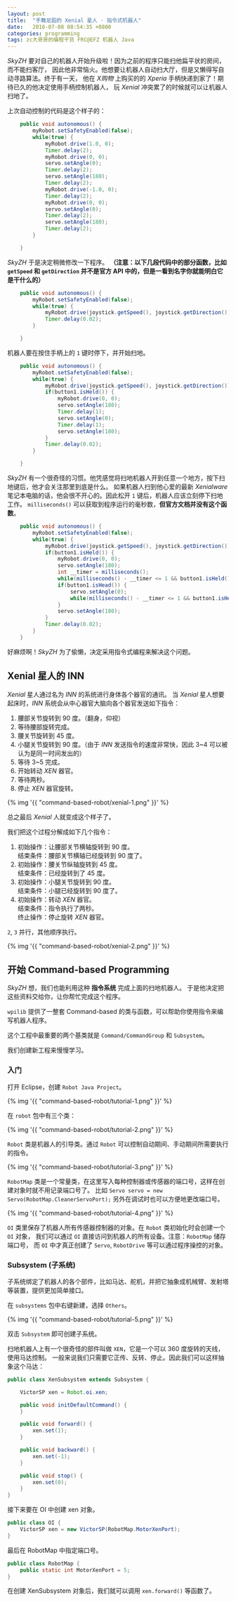 ```yaml
---
layout: post
title:  "手舞足蹈的 Xenial 星人 · 指令式机器人"
date:   2016-07-08 08:54:35 +0800
categories: programming
tags: zc大哥哥的编程干货 FRC@EFZ 机器人 Java
---
```


*SkyZH* 要对自己的机器人开始升级啦！因为之前的程序只能扫他扁平状的房间，而不能扫客厅，
因此他非常恼火。他想要让机器人自动扫大厅，但是又懒得写自动寻路算法。终于有一天，
他在 *X购物* 上购买的的 *Xperia* 手柄快递到家了！期待已久的他决定使用手柄控制机器人，
玩 *Xenial* 冲突累了的时候就可以让机器人扫地了。

上次自动控制的代码是这个样子的：

```java
    public void autonomous() {
        myRobot.setSafetyEnabled(false);
        while(true) {
            myRobot.drive(1.0, 0);
            Timer.delay(2);
            myRobot.drive(0, 0);
            servo.setAngle(0);
            Timer.delay(2);
            servo.setAngle(180);
            Timer.delay(2);
            myRobot.drive(-1.0, 0);
            Timer.delay(2);
            myRobot.drive(0, 0);
            servo.setAngle(0);
            Timer.delay(2);
            servo.setAngle(180);
            Timer.delay(2);
        }

    }
```

*SkyZH* 于是决定稍微修改一下程序。
**（注意：以下几段代码中的部分函数，比如 `getSpeed` 和 `getDirection` 并不是官方 API 中的，但是一看到名字你就能明白它是干什么的）**

```java
    public void autonomous() {
        myRobot.setSafetyEnabled(false);
        while(true) {
            myRobot.drive(joystick.getSpeed(), joystick.getDirection());
            Timer.delay(0.02);
        }

    }
```

机器人要在按住手柄上的 `1` 键时停下，并开始扫地。

```java
    public void autonomous() {
        myRobot.setSafetyEnabled(false);
        while(true) {
            myRobot.drive(joystick.getSpeed(), joystick.getDirection());
            if(button1.isHeld()) {
                myRobot.drive(0, 0);
                servo.setAngle(180);
                Timer.delay(1);
                servo.setAngle(0);
                Timer.delay(1);
                servo.setAngle(180);
            }
            Timer.delay(0.02);
        }

    }
```

*SkyZH* 有一个很奇怪的习惯。他凭感觉将扫地机器人开到任意一个地方，按下扫地键后，他才会关注那里到底是什么。
如果机器人扫到他心爱的最新 *Xenialware* 笔记本电脑的话，他会很不开心的。因此松开 `1` 键后，机器人应该立刻停下扫地工作。
`milliseconds()` 可以获取到程序运行的毫秒数，**但官方文档并没有这个函数**。


```java
    public void autonomous() {
        myRobot.setSafetyEnabled(false);
        while(true) {
            myRobot.drive(joystick.getSpeed(), joystick.getDirection());
            if(button1.isHeld()) {
                myRobot.drive(0, 0);
                servo.setAngle(180);
                int __timer = milliseconds();
                while(milliseconds() - __timer <= 1 && button1.isHeld());
                if(button1.isHead()) {
                    servo.setAngle(0);
                    while(milliseconds() - __timer <= 1 && button1.isHeld());
                }
                servo.setAngle(180);
            }
            Timer.delay(0.02);
        }
    }
```

好麻烦啊！*SkyZH* 为了偷懒，决定采用指令式编程来解决这个问题。

## Xenial 星人的 INN

*Xenial* 星人通过名为 *INN* 的系统进行身体各个器官的通讯。
当 *Xenial* 星人想要起床时，*INN* 系统会从中心器官大脑向各个器官发送如下指令：

1. 腰部关节旋转到 90 度。（翻身，仰视）
2. 等待腰部旋转完成。
3. 腰关节旋转到 45 度。
4. 小腿关节旋转到 90 度。（由于 *INN* 发送指令的速度非常快，因此 3~4 可以被认为是同一时间发出的）
5. 等待 3~5 完成。
6. 开始转动 *XEN* 器官。
7. 等待两秒。
8. 停止 *XEN* 器官旋转。

{% img '{{ "command-based-robot/xenial-1.png" }}' %}

总之最后 *Xenial* 人就变成这个样子了。

我们把这个过程分解成如下几个指令：

1.  初始操作：让腰部关节横轴旋转到 90 度。    
    结束条件：腰部关节横轴已经旋转到 90 度了。
2.  初始操作：腰关节纵轴旋转到 45 度。    
    结束条件：已经旋转到了 45 度。
3.  初始操作：小腿关节旋转到 90 度。    
    结束条件：小腿已经旋转到 90 度了。
4.  初始操作：转动 *XEN* 器官。    
    结束条件：指令执行了两秒。    
    终止操作：停止旋转 *XEN* 器官。

`2`, `3` 并行，其他顺序执行。

{% img '{{ "command-based-robot/xenial-2.png" }}' %}

## 开始 Command-based Programming

*SkyZH* 想，我们也能利用这种 **指令系统** 完成上面的扫地机器人。
于是他决定把这些资料交给你，让你帮忙完成这个程序。

`wpilib` 提供了一整套 Command-based 的类与函数，可以帮助你使用指令来编写机器人程序。

这个工程中最重要的两个基类就是 `Command/CommandGroup` 和 `Subsystem`。

我们创建新工程来慢慢学习。

### 入门

打开 Eclipse，创建 `Robot Java Project`。

{% img '{{ "command-based-robot/tutorial-1.png" }}' %}

在 `robot` 包中有三个类：

{% img '{{ "command-based-robot/tutorial-2.png" }}' %}

`Robot` 类是机器人的引导类。通过 `Robot` 可以控制自动期间、手动期间所需要执行的指令。

{% img '{{ "command-based-robot/tutorial-3.png" }}' %}

`RobotMap` 类是一个常量类，在这里写入每种控制器或传感器的端口号，这样在创建对象时就不用记录端口号了。
比如 `Servo servo = new Servo(RobotMap.CleanerServoPort);` 另外在调试时也可以方便地更改端口号。

{% img '{{ "command-based-robot/tutorial-4.png" }}' %}

`OI` 类里保存了机器人所有传感器控制器的对象。在 `Robot` 类初始化时会创建一个 `OI` 对象，
我们可以通过 `OI` 直接访问到机器人的所有设备。注意：`RobotMap` 储存端口号，
而 `OI` 中才真正创建了 `Servo`, `RobotDrive` 等可以通过程序操控的对象。

### Subsystem (子系统)

子系统绑定了机器人的各个部件，比如马达、舵机，并把它抽象成机械臂、发射塔等装置，提供更加简单接口。

在 `subsystems` 包中右键新建，选择 `Others`。

{% img '{{ "command-based-robot/tutorial-5.png" }}' %}

双击 `Subsystem` 即可创建子系统。

扫地机器人上有一个很奇怪的部件叫做 `XEN`，它是一个可以 360 度旋转的天线，使用马达控制。
一般来说我们只需要它正传、反转、停止。因此我们可以这样抽象这个马达：

```java
public class XenSubsystem extends Subsystem {

    VictorSP xen = Robot.oi.xen;

    public void initDefaultCommand() {
    }

    public void forward() {
    	xen.set(1);
    }

    public void backward() {
    	xen.set(-1);
    }

    public void stop() {
    	xen.set(0);
    }
}
```

接下来要在 OI 中创建 xen 对象。

```java
public class OI {
    VictorSP xen = new VictorSP(RobotMap.MotorXenPort);
}
```

最后在 RobotMap 中指定端口号。

```java
public class RobotMap {
    public static int MotorXenPort = 5;
}
```

在创建 XenSubsystem 对象后，我们就可以调用 `xen.forward()` 等函数了。
